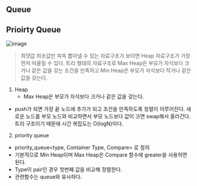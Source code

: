 ## Queue

## Prioirty Queue

![image](https://img1.daumcdn.net/thumb/R1280x0/?scode=mtistory2&fname=https%3A%2F%2Fblog.kakaocdn.net%2Fdn%2FJU1JT%2FbtrlpLQqSHZ%2FotTGNyfzMyqzkQqJZny940%2Fimg.png)

> 최댓값 최솟값만 쏙쏙 뽑아낼 수 있는 자료구조가 보이면 Heap 자료구조가 가장 먼저 떠올릴 수 있다. 트리 형태의 자료구조로 Max Heap은 부모가 자식보다 크거나 같은 값을 갖는 조건을 만족하고 Min Heap은 부모가 자식보다 작거나 같은 값을 갖는다.

1. Heap
   - Max Heap은 부모가 자식보다 크거나 같은 값을 갖는다.

 - push가 되면 가장 끝 노드에 추가가 되고 조건을 만족하도록 정렬이 이루어진다. 새로운 노드를 부모 노드와 비교하면서 부모 노드보다 값이 크면 swap해서 올라간다. 트리 구조이기 때문에 시간 복잡도는 O(logN)이다.

2. priority queue
- priority_queue<type, Container Type, Compare> 로 정의
- 기본적으로 Min Heap이며 Max Heap은 Compare 함수에 greater<Type>을 사용하면 된다.
- Type이 pair인 경우 첫번째 값을 비교해 정렬한다.
- 관련함수는 queue와 유사하다.